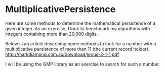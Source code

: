 # MultiplicativePersistence
Here are some methods to determine the mathematical persistence of a given integer. As an exercise, I look to benchmark my algorithms with integers containing more than 20,000 digits.

Below is an article describing some methods to look for a number with a multiplicative persistence of more than 11 (the current record holder).
http://markdiamond.com.au/download/joous-3-1-1.pdf

I will be using the GMP library as an exercise to search for such a number.
